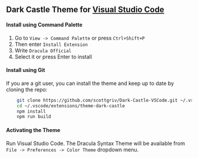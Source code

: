 ## Dark Castle Theme for [Visual Studio Code](https://code.visualstudio.com/)

#### Install using Command Palette

1.  Go to `View -> Command Palette` or press `Ctrl+Shift+P`
2.  Then enter `Install Extension`
3.  Write `Dracula Official`
4.  Select it or press Enter to install

#### Install using Git

If you are a git user, you can install the theme and keep up to date by cloning the repo:

```bash
    git clone https://github.com/scottgriv/Dark-Castle-VSCode.git ~/.vscode/extensions/theme-dark-castle
    cd ~/.vscode/extensions/theme-dark-castle
    npm install
    npm run build
```

#### Activating the Theme

Run Visual Studio Code. The Dracula Syntax Theme will be available from `File -> Preferences -> Color Theme` dropdown menu.

